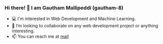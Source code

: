 ### Hi there! 👋 I am Gautham Mallipeddi (gautham-8)
- 💻 I'm interested in Web Development and Machine Learning.
- 👯 I’m looking to collaborate on any web development project or anything interesting.
- 📫 You can reach me at [mail](gautham.mallipeddi@gmail.com)
<!--
**gautham-8/gautham-8** is a ✨ _special_ ✨ repository because its `README.md` (this file) appears on your GitHub profile.

Here are some ideas to get you started:

- 🔭 I’m currently working on ...
- 🌱 I’m currently learning ...
- 👯 I’m looking to collaborate on ...
- 🤔 I’m looking for help with ...
- 💬 Ask me about ...
- 📫 How to reach me: ...
- 😄 Pronouns: ...
- ⚡ Fun fact: ...
-->
